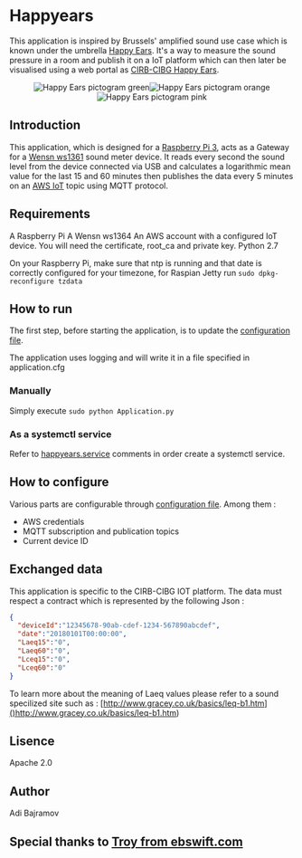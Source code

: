 # Happyears 

This application is inspired by Brussels' amplified sound use case which is known under the umbrella [Happy Ears](https://environnement.brussels/thematiques/bruit/son-amplifie-electroniquement). It's a way to measure the sound pressure in a room and publish it on a IoT platform which can then later be visualised using a web portal as [CIRB-CIBG Happy Ears](https://happyears.irisnet.be).

<p align="center">
  <img src="https://environnement.brussels/sites/default/files/styles/content_page/public/user_files/logo_picto_140x140mm_cat1-85db.jpg?itok=RhuKHLD0" alt="Happy Ears pictogram green" /><img src="https://leefmilieu.brussels/sites/default/files/styles/content_page/public/user_files/logo_picto_140x140mm_cat2-95db.jpg?itok=j1M-XUwL" alt="Happy Ears pictogram orange" /><img src="https://leefmilieu.brussels/sites/default/files/styles/content_page/public/user_files/docu_autocollant-140x140mm-fluo-def-20170322-3_imp1.jpg?itok=u0D0O_OW" alt="Happy Ears pictogram pink" />
</p>

## Introduction

This application, which is designed for a [Raspberry Pi 3](https://www.raspberrypi.org/), acts as a Gateway for a [Wensn ws1361](http://www.wensn.com/html_products/WS1361-17.html) sound meter device. It reads every second the sound level from the device connected via USB and calculates a logarithmic mean value for the last 15 and 60 minutes then publishes the data every 5 minutes on an [AWS IoT](https://aws.amazon.com/iot/) topic using MQTT protocol.

## Requirements

A Raspberry Pi
A Wensn ws1364
An AWS account with a configured IoT device. You will need the certificate, root_ca and private key.
Python 2.7

On your Raspberry Pi, make sure that ntp is running and that date is correctly configured for your timezone, for Raspian Jetty run `sudo dpkg-reconfigure tzdata`

## How to run

The first step, before starting the application, is to update the [configuration file](https://github.com/HybZ/haappyears/blob/master/conf/application.cfg).

The application uses logging and will write it in a file specified in application.cfg

### Manually

Simply execute `sudo python Application.py`

### As a systemctl service

Refer to [happyears.service](https://github.com/HybZ/haappyears/blob/master/happyears.service) comments in order create a systemctl service.

## How to configure

Various parts are configurable through [configuration file](https://github.com/HybZ/haappyears/blob/master/conf/application.cfg). Among them :
* AWS credentials
* MQTT subscription and publication topics
* Current device ID 

## Exchanged data

This application is specific to the CIRB-CIBG IOT platform. The data must respect a contract which is represented by the following Json :

```json
{
  "deviceId":"12345678-90ab-cdef-1234-567890abcdef", 
  "date":"20180101T00:00:00", 
  "Laeq15":"0", 
  "Laeq60":"0", 
  "Lceq15":"0", 
  "Lceq60":"0"
}
```

To learn more about the meaning of Laeq values please refer to a sound specilized site such as : [http://www.gracey.co.uk/basics/leq-b1.htm]()http://www.gracey.co.uk/basics/leq-b1.htm)

## Lisence 
Apache 2.0
 
## Author
Adi Bajramov

## Special thanks to [Troy from ebswift.com](https://www.ebswift.com/reverse-engineering-spl-usb.html)
 
